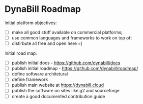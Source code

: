 # DynaBill Roadmap

Initial platform objectives:

- [ ] make all good stuff available on commercial platforms;
- [ ] use common languages and frameworks to work on top of;
- [ ] distirbute all free and open here =)

Initial road map:

- [ ] publish initial docs - https://github.com/dynabill/docs
- [ ] publish initial roadmap - https://github.com/dynabill/roadmap/
- [ ] define software architetural
- [ ] define framework
- [ ] publish main website at https://dynabill.cloud
- [ ] publish the software on sites like g2 and sourceforge
- [ ] create a good documented contribution guide
